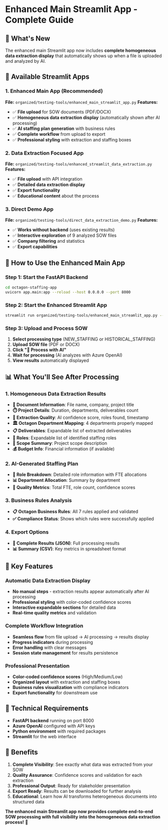 # Enhanced Main Streamlit App - Complete Guide

## 🎯 **What's New**

The enhanced main Streamlit app now includes **complete homogeneous data extraction display** that automatically shows up when a file is uploaded and analyzed by AI.

## 📱 **Available Streamlit Apps**

### **1. Enhanced Main App** (Recommended)
**File:** `organized/testing-tools/enhanced_main_streamlit_app.py`
**Features:**
- ✅ **File upload** for SOW documents (PDF/DOCX)
- ✅ **Homogeneous data extraction display** (automatically shown after AI processing)
- ✅ **AI staffing plan generation** with business rules
- ✅ **Complete workflow** from upload to export
- ✅ **Professional styling** with extraction and staffing boxes

### **2. Data Extraction Focused App**
**File:** `organized/testing-tools/enhanced_streamlit_data_extraction.py`
**Features:**
- ✅ **File upload** with API integration
- ✅ **Detailed data extraction display**
- ✅ **Export functionality**
- ✅ **Educational content** about the process

### **3. Direct Demo App**
**File:** `organized/testing-tools/direct_data_extraction_demo.py`
**Features:**
- ✅ **Works without backend** (uses existing results)
- ✅ **Interactive exploration** of 9 analyzed SOW files
- ✅ **Company filtering** and statistics
- ✅ **Export capabilities**

## 🚀 **How to Use the Enhanced Main App**

### **Step 1: Start the FastAPI Backend**
```bash
cd octagon-staffing-app
uvicorn app.main:app --reload --host 0.0.0.0 --port 8000
```

### **Step 2: Start the Enhanced Streamlit App**
```bash
streamlit run organized/testing-tools/enhanced_main_streamlit_app.py --server.port 8501
```

### **Step 3: Upload and Process SOW**
1. **Select processing type** (NEW_STAFFING or HISTORICAL_STAFFING)
2. **Upload SOW file** (PDF or DOCX)
3. **Click "🚀 Process with AI"**
4. **Wait for processing** (AI analyzes with Azure OpenAI)
5. **View results** automatically displayed

## 📊 **What You'll See After Processing**

### **1. Homogeneous Data Extraction Results**
- **📄 Document Information**: File name, company, project title
- **⏱️ Project Details**: Duration, departments, deliverables count
- **🎯 Extraction Quality**: AI confidence score, roles found, timestamp
- **🏛️ Octagon Department Mapping**: 4 departments properly mapped
- **📋 Deliverables**: Expandable list of extracted deliverables
- **👥 Roles**: Expandable list of identified staffing roles
- **📝 Scope Summary**: Project scope description
- **💰 Budget Info**: Financial information (if available)

### **2. AI-Generated Staffing Plan**
- **👥 Role Breakdown**: Detailed role information with FTE allocations
- **📊 Department Allocation**: Summary by department
- **🎯 Quality Metrics**: Total FTE, role count, confidence scores

### **3. Business Rules Analysis**
- **📋 Octagon Business Rules**: All 7 rules applied and validated
- **✅ Compliance Status**: Shows which rules were successfully applied

### **4. Export Options**
- **📄 Complete Results (JSON)**: Full processing results
- **📊 Summary (CSV)**: Key metrics in spreadsheet format

## 🎯 **Key Features**

### **Automatic Data Extraction Display**
- **No manual steps** - extraction results appear automatically after AI processing
- **Professional styling** with color-coded confidence scores
- **Interactive expandable sections** for detailed data
- **Real-time quality metrics** and validation

### **Complete Workflow Integration**
- **Seamless flow** from file upload → AI processing → results display
- **Progress indicators** during processing
- **Error handling** with clear messages
- **Session state management** for results persistence

### **Professional Presentation**
- **Color-coded confidence scores** (High/Medium/Low)
- **Organized layout** with extraction and staffing boxes
- **Business rules visualization** with compliance indicators
- **Export functionality** for downstream use

## 🔧 **Technical Requirements**

- **FastAPI backend** running on port 8000
- **Azure OpenAI** configured with API keys
- **Python environment** with required packages
- **Streamlit** for the web interface

## 🎉 **Benefits**

1. **Complete Visibility**: See exactly what data was extracted from your SOW
2. **Quality Assurance**: Confidence scores and validation for each extraction
3. **Professional Output**: Ready for stakeholder presentation
4. **Export Ready**: Results can be downloaded for further analysis
5. **Educational**: Learn how AI transforms heterogeneous documents into structured data

**The enhanced main Streamlit app now provides complete end-to-end SOW processing with full visibility into the homogeneous data extraction process!** 🚀
